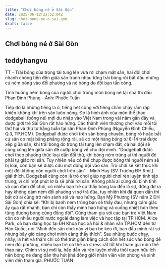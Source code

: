 ```yaml
---
title: "Chơi bóng né ở Sài Gòn"
date: 2025-06-12T22:52:04Z
slug: choi-bong-ne-o-sai-gon
draft: false
---
```


## Chơi bóng né ở Sài Gòn

## teddyhangvu

TT - Trái bóng của trọng tài tung lên vừa rơi chạm mặt sân, hai đội chơi nhanh chóng tiến đến giữa sân tranh nhau từng trái bóng rồi bắt đầu những cú ném bóng vào đối phương và né bóng do đội bạn tấn công.
 

Tình huống ném bóng của người chơi trong môn bóng né tại nhà thi đấu Phan Đình Phùng - Ảnh: Phước Tuần
 
Tiếp đó là những tiếng la ó, tiếng hét cộng với tiếng chân chạy rầm rập khiến không khí trên sân luôn nóng. Đó là hình ảnh của môn thể thao dodgeball (bóng né) mới du nhập vào Việt Nam trong vài năm gần đây và được giới trẻ Sài Gòn rất hào hứng. Các thành viên thường chơi vào mỗi tối thứ hai và thứ tư hằng tuần tại sân Phan Đình Phùng (Nguyễn Đình Chiểu, Q.3, TP.HCM).
Dodgeball được chơi trên sân bóng chuyền, bóng rổ hoặc bất cứ sân có mặt bằng phẳng rộng rãi, sẽ có một hàng bóng từ 8-14 trái được xếp giữa sân, khi trái bóng do trọng tài tung lên chạm đất, cả hai đội sẽ cùng xông lên giữa sân để cướp bóng về cho đội mình.
“Dodgeball được chơi theo phương thức loại dần đối thủ, khi bóng ném trúng ai thì người đó phải tự giác rời sân. Tuy nhiên nếu có thể chụp được bóng thì người ném sẽ bị loại, còn bạn sẽ được cứu một đồng đội vào sân. Trò chơi sẽ kết thúc khi một đội không còn người chơi trên sân” - Minh Huy (SV Trường ĐH Rmit) giải thích.
Dodgeball cũng còn là trò chơi giúp người chơi rèn luyện tính tập trung, vì chỉ một phút lơ là sẽ phải rời sân. Không phải ai cũng đủ bình tĩnh và can đảm để chơi, có nhiều bạn trẻ cứ thấy bóng lao đến là sợ, đứng đơ ra hay không dám ném đối phương vì sợ trả đũa, tuy nhiên khi đã quen dần thì bất cứ ai cũng trở nên sành sỏi và hào hứng. Bạn Mỹ Phương (SV năm 2 ĐH Sài Gòn) chia sẻ: “Khi bị banh ném trúng bạn sẽ thấy đau, nhưng cảm giác ấy qua rất nhanh, bạn chỉ còn thấy mình hào hứng và cuồng nhiệt hơn theo từng đường bóng cùng đồng đội”.
Cùng tham gia với các bạn trẻ Việt Nam còn có nhiều người nước ngoài đang làm việc và học tập tại TP.HCM. Alice Park, cô bạn đang học tại ĐH Khoa học xã hội & nhân văn TP.HCM đến từ Hàn Quốc, nói:“Mình đến sân chơi này vì bạn bè kéo đi, ban đầu mình rất sợ nhưng bây giờ càng chơi mình càng thấy thích”.
Sau những bước chạy, nhảy, la hét và thậm chí có thể trút giận bằng cách dồn hết sức vào bóng để ném đối phương, nhiều bạn trẻ có thể xả stress rất tốt khi tham gia môn thể thao này. Chính vì sự mới lạ, hấp dẫn và rèn luyện nhiều thói quen hữu ích nên bóng né đang dần thu hút khá đông giới nhân viên văn phòng và sinh viên đến tham gia.
PHƯỚC TUẦN​